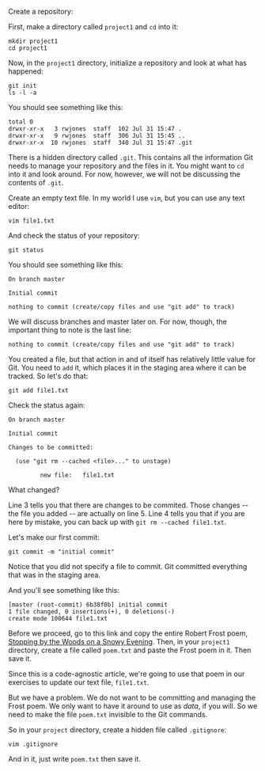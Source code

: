 Create a repository:

First, make a directory called `project1` and `cd` into it:

    mkdir project1
    cd project1
    
Now, in the `project1` directory, initialize a repository and look at what has happened:

    git init
    ls -l -a
    
You should see something like this:

    total 0
    drwxr-xr-x   3 rwjones  staff  102 Jul 31 15:47 .
    drwxr-xr-x   9 rwjones  staff  306 Jul 31 15:45 ..
    drwxr-xr-x  10 rwjones  staff  340 Jul 31 15:47 .git

There is a hidden directory called `.git`. This contains all the information Git needs to manage your repository and the files in it. You might want to `cd` into it and look around. For now, however, we will not be discussing the contents of `.git`.

Create an empty text file. In my world I use `vim`, but you can use any text editor:

    vim file1.txt
    
And check the status of your repository:

    git status
    
You should see something like this:

    On branch master

    Initial commit

    nothing to commit (create/copy files and use "git add" to track)

We will discuss branches and master later on. For now, though, the important thing to note is the last line:

    nothing to commit (create/copy files and use "git add" to track)
    
You created a file, but that action in and of itself has relatively little value for Git. You need to `add` it, which places it in the staging area where it can be tracked. So let's do that:

    git add file1.txt
    
Check the status again:

    On branch master

    Initial commit

    Changes to be committed:
      
      (use "git rm --cached <file>..." to unstage)
    
             new file:   file1.txt
    
What changed?

Line 3 tells you that there are changes to be commited. Those changes -- the file you added -- are actually on line 5. Line 4 tells you that if you are here by mistake, you can back up with `git rm --cached file1.txt`.

Let's make our first commit:

    git commit -m "initial commit"
    
Notice that you did not specify a file to commit. Git committed everything that was in the staging area.    
    
And you'll see something like this:

    [master (root-commit) 6b38f0b] initial commit
    1 file changed, 0 insertions(+), 0 deletions(-)
    create mode 100644 file1.txt

Before we proceed, go to this link and copy the entire Robert Frost poem, [Stopping by the Woods on a Snowy Evening](https://www.poetryfoundation.org/poems-and-poets/poems/detail/42891). Then, in your `project1` directory, create a file called `poem.txt` and paste the Frost poem in it. Then save it.

Since this is a code-agnostic article, we're going to use that poem in our exercises to update our text file, `file1.txt`.

But we have a problem. We do not want to be committing and managing the Frost poem. We only want to have it around to use as *data*, if you will. So we need to make the file `poem.txt` invisible to the Git commands.

So in your `project` directory, create a hidden file called `.gitignore`:

    vim .gitignore
    
And in it, just write `poem.txt` then save it.


